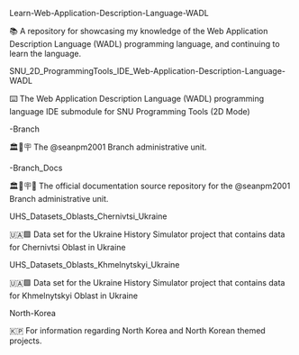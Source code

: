
Learn-Web-Application-Description-Language-WADL

📚️ A repository for showcasing my knowledge of the Web Application Description Language (WADL) programming language, and continuing to learn the language. 

SNU_2D_ProgrammingTools_IDE_Web-Application-Description-Language-WADL

⌨️ The Web Application Description Language (WADL) programming language IDE submodule for SNU Programming Tools (2D Mode)

-Branch

🏛️🌿️🪧️ The @seanpm2001 Branch administrative unit.

-Branch_Docs

🏛️🌿️🪧️📖️ The official documentation source repository for the @seanpm2001 Branch administrative unit.

UHS_Datasets_Oblasts_Chernivtsi_Ukraine

🇺🇦️🟩️ Data set for the Ukraine History Simulator project that contains data for Chernivtsi Oblast in Ukraine

UHS_Datasets_Oblasts_Khmelnytskyi_Ukraine

🇺🇦️🟩️ Data set for the Ukraine History Simulator project that contains data for Khmelnytskyi Oblast in Ukraine

North-Korea

🇰🇵️ For information regarding North Korea and North Korean themed projects. 

